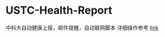 # USTC-Health-Report
中科大自动健康上报，邮件提醒，自动联网脚本
详细操作参考
[link](https://zekyou.github.io/2020/10/04/USTC-HR/)
